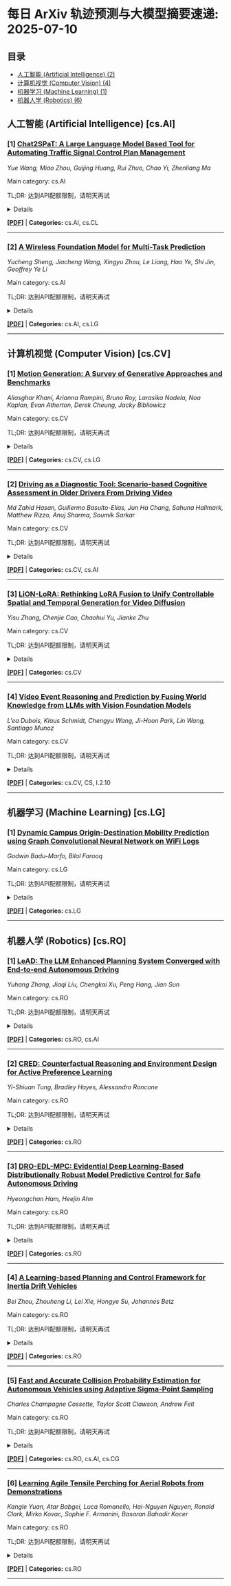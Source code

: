 # 每日 ArXiv 轨迹预测与大模型摘要速递: 2025-07-10

## 目录

- [人工智能 (Artificial Intelligence) (2)](#cs-ai)
- [计算机视觉 (Computer Vision) (4)](#cs-cv)
- [机器学习 (Machine Learning) (1)](#cs-lg)
- [机器人学 (Robotics) (6)](#cs-ro)

## 人工智能 (Artificial Intelligence) [cs.AI]
### [1] [Chat2SPaT: A Large Language Model Based Tool for Automating Traffic Signal Control Plan Management](https://arxiv.org/abs/2507.05283)
*Yue Wang, Miao Zhou, Guijing Huang, Rui Zhuo, Chao Yi, Zhenliang Ma*

Main category: cs.AI

TL;DR: 达到API配额限制，请明天再试


<details>
  <summary>Details</summary>
Motivation: Error: API quota exceeded

Method: Error: API quota exceeded

Result: Error: API quota exceeded

Conclusion: 请联系管理员或等待明天API配额重置。

Abstract: Pre-timed traffic signal control, commonly used for operating signalized intersections and coordinated arterials, requires tedious manual work for signaling plan creating and updating. When the time-of-day or day-of-week plans are utilized, one intersection is often associated with multiple plans, leading to further repetitive manual plan parameter inputting. To enable a user-friendly traffic signal control plan management process, this study proposes Chat2SPaT, a method to convert users' semi-structured and ambiguous descriptions on the signal control plan to exact signal phase and timing (SPaT) results, which could further be transformed into structured stage-based or ring-based plans to interact with intelligent transportation system (ITS) software and traffic signal controllers. With curated prompts, Chat2SPaT first leverages large language models' (LLMs) capability of understanding users' plan descriptions and reformulate the plan as a combination of phase sequence and phase attribute results in the json format. Based on LLM outputs, python scripts are designed to locate phases in a cycle, address nuances of traffic signal control, and finally assemble the complete traffic signal control plan. Within a chat, the pipeline can be utilized iteratively to conduct further plan editing. Experiments show that Chat2SPaT can generate plans with an accuracy of over 94% for both English and Chinese cases, using a test dataset with over 300 plan descriptions. As the first benchmark for evaluating LLMs' capability of understanding traffic signal control plan descriptions, Chat2SPaT provides an easy-to-use plan management pipeline for traffic practitioners and researchers, serving as a potential new building block for a more accurate and versatile application of LLMs in the field of ITS. The source codes, prompts and test dataset are openly accessible at https://github.com/yuewangits/Chat2SPaT.

</details>

[**[PDF]**](https://arxiv.org/pdf/2507.05283) | **Categories:** cs.AI, cs.CL

---

### [2] [A Wireless Foundation Model for Multi-Task Prediction](https://arxiv.org/abs/2507.05938)
*Yucheng Sheng, Jiacheng Wang, Xingyu Zhou, Le Liang, Hao Ye, Shi Jin, Geoffrey Ye Li*

Main category: cs.AI

TL;DR: 达到API配额限制，请明天再试


<details>
  <summary>Details</summary>
Motivation: Error: API quota exceeded

Method: Error: API quota exceeded

Result: Error: API quota exceeded

Conclusion: 请联系管理员或等待明天API配额重置。

Abstract: With the growing complexity and dynamics of the mobile communication networks, accurately predicting key system parameters, such as channel state information (CSI), user location, and network traffic, has become essential for a wide range of physical (PHY)-layer and medium access control (MAC)-layer tasks. Although traditional deep learning (DL)-based methods have been widely applied to such prediction tasks, they often struggle to generalize across different scenarios and tasks. In response, we propose a unified foundation model for multi-task prediction in wireless networks that supports diverse prediction intervals. The proposed model enforces univariate decomposition to unify heterogeneous tasks, encodes granularity for interval awareness, and uses a causal Transformer backbone for accurate predictions. Additionally, we introduce a patch masking strategy during training to support arbitrary input lengths. After trained on large-scale datasets, the proposed foundation model demonstrates strong generalization to unseen scenarios and achieves zero-shot performance on new tasks that surpass traditional full-shot baselines.

</details>

[**[PDF]**](https://arxiv.org/pdf/2507.05938) | **Categories:** cs.AI, cs.LG

---


## 计算机视觉 (Computer Vision) [cs.CV]
### [1] [Motion Generation: A Survey of Generative Approaches and Benchmarks](https://arxiv.org/abs/2507.05419)
*Aliasghar Khani, Arianna Rampini, Bruno Roy, Larasika Nadela, Noa Kaplan, Evan Atherton, Derek Cheung, Jacky Bibliowicz*

Main category: cs.CV

TL;DR: 达到API配额限制，请明天再试


<details>
  <summary>Details</summary>
Motivation: Error: API quota exceeded

Method: Error: API quota exceeded

Result: Error: API quota exceeded

Conclusion: 请联系管理员或等待明天API配额重置。

Abstract: Motion generation, the task of synthesizing realistic motion sequences from various conditioning inputs, has become a central problem in computer vision, computer graphics, and robotics, with applications ranging from animation and virtual agents to human-robot interaction. As the field has rapidly progressed with the introduction of diverse modeling paradigms including GANs, autoencoders, autoregressive models, and diffusion-based techniques, each approach brings its own advantages and limitations. This growing diversity has created a need for a comprehensive and structured review that specifically examines recent developments from the perspective of the generative approach employed.   In this survey, we provide an in-depth categorization of motion generation methods based on their underlying generative strategies. Our main focus is on papers published in top-tier venues since 2023, reflecting the most recent advancements in the field. In addition, we analyze architectural principles, conditioning mechanisms, and generation settings, and compile a detailed overview of the evaluation metrics and datasets used across the literature. Our objective is to enable clearer comparisons and identify open challenges, thereby offering a timely and foundational reference for researchers and practitioners navigating the rapidly evolving landscape of motion generation.

</details>

[**[PDF]**](https://arxiv.org/pdf/2507.05419) | **Categories:** cs.CV, cs.LG

---

### [2] [Driving as a Diagnostic Tool: Scenario-based Cognitive Assessment in Older Drivers From Driving Video](https://arxiv.org/abs/2507.05463)
*Md Zahid Hasan, Guillermo Basulto-Elias, Jun Ha Chang, Sahuna Hallmark, Matthew Rizzo, Anuj Sharma, Soumik Sarkar*

Main category: cs.CV

TL;DR: 达到API配额限制，请明天再试


<details>
  <summary>Details</summary>
Motivation: Error: API quota exceeded

Method: Error: API quota exceeded

Result: Error: API quota exceeded

Conclusion: 请联系管理员或等待明天API配额重置。

Abstract: We introduce scenario-based cognitive status identification in older drivers from Naturalistic driving videos and large vision models. In recent times, cognitive decline, including Alzheimer's disease (AD) and mild cognitive impairment (MCI), is often underdiagnosed due to the time-consuming and costly nature of current diagnostic methods. By analyzing real-world driving behavior captured through in-vehicle systems, this research aims to extract "digital fingerprints" that correlate with functional decline and clinical features of MCI and AD. Moreover, modern large vision models can draw meaningful insights from everyday driving patterns of older patients to early detect cognitive decline. We propose a framework that uses large vision models and naturalistic driving videos to analyze driver behavior, classify cognitive status and predict disease progression. We leverage the strong relationship between real-world driving behavior as an observation of the current cognitive status of the drivers where the vehicle can be utilized as a "diagnostic tool". Our method identifies early warning signs of functional impairment, contributing to proactive intervention strategies. This work enhances early detection and supports the development of scalable, non-invasive monitoring systems to mitigate the growing societal and economic burden of cognitive decline in the aging population.

</details>

[**[PDF]**](https://arxiv.org/pdf/2507.05463) | **Categories:** cs.CV, cs.AI

---

### [3] [LiON-LoRA: Rethinking LoRA Fusion to Unify Controllable Spatial and Temporal Generation for Video Diffusion](https://arxiv.org/abs/2507.05678)
*Yisu Zhang, Chenjie Cao, Chaohui Yu, Jianke Zhu*

Main category: cs.CV

TL;DR: 达到API配额限制，请明天再试


<details>
  <summary>Details</summary>
Motivation: Error: API quota exceeded

Method: Error: API quota exceeded

Result: Error: API quota exceeded

Conclusion: 请联系管理员或等待明天API配额重置。

Abstract: Video Diffusion Models (VDMs) have demonstrated remarkable capabilities in synthesizing realistic videos by learning from large-scale data. Although vanilla Low-Rank Adaptation (LoRA) can learn specific spatial or temporal movement to driven VDMs with constrained data, achieving precise control over both camera trajectories and object motion remains challenging due to the unstable fusion and non-linear scalability. To address these issues, we propose LiON-LoRA, a novel framework that rethinks LoRA fusion through three core principles: Linear scalability, Orthogonality, and Norm consistency. First, we analyze the orthogonality of LoRA features in shallow VDM layers, enabling decoupled low-level controllability. Second, norm consistency is enforced across layers to stabilize fusion during complex camera motion combinations. Third, a controllable token is integrated into the diffusion transformer (DiT) to linearly adjust motion amplitudes for both cameras and objects with a modified self-attention mechanism to ensure decoupled control. Additionally, we extend LiON-LoRA to temporal generation by leveraging static-camera videos, unifying spatial and temporal controllability. Experiments demonstrate that LiON-LoRA outperforms state-of-the-art methods in trajectory control accuracy and motion strength adjustment, achieving superior generalization with minimal training data. Project Page: https://fuchengsu.github.io/lionlora.github.io/

</details>

[**[PDF]**](https://arxiv.org/pdf/2507.05678) | **Categories:** cs.CV

---

### [4] [Video Event Reasoning and Prediction by Fusing World Knowledge from LLMs with Vision Foundation Models](https://arxiv.org/abs/2507.05822)
*L'ea Dubois, Klaus Schmidt, Chengyu Wang, Ji-Hoon Park, Lin Wang, Santiago Munoz*

Main category: cs.CV

TL;DR: 达到API配额限制，请明天再试


<details>
  <summary>Details</summary>
Motivation: Error: API quota exceeded

Method: Error: API quota exceeded

Result: Error: API quota exceeded

Conclusion: 请联系管理员或等待明天API配额重置。

Abstract: Current video understanding models excel at recognizing "what" is happening but fall short in high-level cognitive tasks like causal reasoning and future prediction, a limitation rooted in their lack of commonsense world knowledge. To bridge this cognitive gap, we propose a novel framework that synergistically fuses a powerful Vision Foundation Model (VFM) for deep visual perception with a Large Language Model (LLM) serving as a knowledge-driven reasoning core. Our key technical innovation is a sophisticated fusion module, inspired by the Q-Former architecture, which distills complex spatiotemporal and object-centric visual features into a concise, language-aligned representation. This enables the LLM to effectively ground its inferential processes in direct visual evidence. The model is trained via a two-stage strategy, beginning with large-scale alignment pre-training on video-text data, followed by targeted instruction fine-tuning on a curated dataset designed to elicit advanced reasoning and prediction skills. Extensive experiments demonstrate that our model achieves state-of-the-art performance on multiple challenging benchmarks. Notably, it exhibits remarkable zero-shot generalization to unseen reasoning tasks, and our in-depth ablation studies validate the critical contribution of each architectural component. This work pushes the boundary of machine perception from simple recognition towards genuine cognitive understanding, paving the way for more intelligent and capable AI systems in robotics, human-computer interaction, and beyond.

</details>

[**[PDF]**](https://arxiv.org/pdf/2507.05822) | **Categories:** cs.CV, CS, I.2.10

---


## 机器学习 (Machine Learning) [cs.LG]
### [1] [Dynamic Campus Origin-Destination Mobility Prediction using Graph Convolutional Neural Network on WiFi Logs](https://arxiv.org/abs/2507.05507)
*Godwin Badu-Marfo, Bilal Farooq*

Main category: cs.LG

TL;DR: 达到API配额限制，请明天再试


<details>
  <summary>Details</summary>
Motivation: Error: API quota exceeded

Method: Error: API quota exceeded

Result: Error: API quota exceeded

Conclusion: 请联系管理员或等待明天API配额重置。

Abstract: We present an integrated graph-based neural networks architecture for predicting campus buildings occupancy and inter-buildings movement at dynamic temporal resolution that learns traffic flow patterns from Wi-Fi logs combined with the usage schedules within the buildings. The relative traffic flows are directly estimated from the WiFi data without assuming the occupant behaviour or preferences while maintaining individual privacy. We formulate the problem as a data-driven graph structure represented by a set of nodes (representing buildings), connected through a route of edges or links using a novel Graph Convolution plus LSTM Neural Network (GCLSTM) which has shown remarkable success in modelling complex patterns. We describe the formulation, model estimation, interpretability and examine the relative performance of our proposed model. We also present an illustrative architecture of the models and apply on real-world WiFi logs collected at the Toronto Metropolitan University campus. The results of the experiments show that the integrated GCLSTM models significantly outperform traditional pedestrian flow estimators like the Multi Layer Perceptron (MLP) and Linear Regression.

</details>

[**[PDF]**](https://arxiv.org/pdf/2507.05507) | **Categories:** cs.LG

---


## 机器人学 (Robotics) [cs.RO]
### [1] [LeAD: The LLM Enhanced Planning System Converged with End-to-end Autonomous Driving](https://arxiv.org/abs/2507.05754)
*Yuhang Zhang, Jiaqi Liu, Chengkai Xu, Peng Hang, Jian Sun*

Main category: cs.RO

TL;DR: 达到API配额限制，请明天再试


<details>
  <summary>Details</summary>
Motivation: Error: API quota exceeded

Method: Error: API quota exceeded

Result: Error: API quota exceeded

Conclusion: 请联系管理员或等待明天API配额重置。

Abstract: A principal barrier to large-scale deployment of urban autonomous driving systems lies in the prevalence of complex scenarios and edge cases. Existing systems fail to effectively interpret semantic information within traffic contexts and discern intentions of other participants, consequently generating decisions misaligned with skilled drivers' reasoning patterns. We present LeAD, a dual-rate autonomous driving architecture integrating imitation learning-based end-to-end (E2E) frameworks with large language model (LLM) augmentation. The high-frequency E2E subsystem maintains real-time perception-planning-control cycles, while the low-frequency LLM module enhances scenario comprehension through multi-modal perception fusion with HD maps and derives optimal decisions via chain-of-thought (CoT) reasoning when baseline planners encounter capability limitations. Our experimental evaluation in the CARLA Simulator demonstrates LeAD's superior handling of unconventional scenarios, achieving 71 points on Leaderboard V1 benchmark, with a route completion of 93%.

</details>

[**[PDF]**](https://arxiv.org/pdf/2507.05754) | **Categories:** cs.RO, cs.AI

---

### [2] [CRED: Counterfactual Reasoning and Environment Design for Active Preference Learning](https://arxiv.org/abs/2507.05458)
*Yi-Shiuan Tung, Bradley Hayes, Alessandro Roncone*

Main category: cs.RO

TL;DR: 达到API配额限制，请明天再试


<details>
  <summary>Details</summary>
Motivation: Error: API quota exceeded

Method: Error: API quota exceeded

Result: Error: API quota exceeded

Conclusion: 请联系管理员或等待明天API配额重置。

Abstract: For effective real-world deployment, robots should adapt to human preferences, such as balancing distance, time, and safety in delivery routing. Active preference learning (APL) learns human reward functions by presenting trajectories for ranking. However, existing methods often struggle to explore the full trajectory space and fail to identify informative queries, particularly in long-horizon tasks. We propose CRED, a trajectory generation method for APL that improves reward estimation by jointly optimizing environment design and trajectory selection. CRED "imagines" new scenarios through environment design and uses counterfactual reasoning -- by sampling rewards from its current belief and asking "What if this reward were the true preference?" -- to generate a diverse and informative set of trajectories for ranking. Experiments in GridWorld and real-world navigation using OpenStreetMap data show that CRED improves reward learning and generalizes effectively across different environments.

</details>

[**[PDF]**](https://arxiv.org/pdf/2507.05458) | **Categories:** cs.RO

---

### [3] [DRO-EDL-MPC: Evidential Deep Learning-Based Distributionally Robust Model Predictive Control for Safe Autonomous Driving](https://arxiv.org/abs/2507.05710)
*Hyeongchan Ham, Heejin Ahn*

Main category: cs.RO

TL;DR: 达到API配额限制，请明天再试


<details>
  <summary>Details</summary>
Motivation: Error: API quota exceeded

Method: Error: API quota exceeded

Result: Error: API quota exceeded

Conclusion: 请联系管理员或等待明天API配额重置。

Abstract: Safety is a critical concern in motion planning for autonomous vehicles. Modern autonomous vehicles rely on neural network-based perception, but making control decisions based on these inference results poses significant safety risks due to inherent uncertainties. To address this challenge, we present a distributionally robust optimization (DRO) framework that accounts for both aleatoric and epistemic perception uncertainties using evidential deep learning (EDL). Our approach introduces a novel ambiguity set formulation based on evidential distributions that dynamically adjusts the conservativeness according to perception confidence levels. We integrate this uncertainty-aware constraint into model predictive control (MPC), proposing the DRO-EDL-MPC algorithm with computational tractability for autonomous driving applications. Validation in the CARLA simulator demonstrates that our approach maintains efficiency under high perception confidence while enforcing conservative constraints under low confidence.

</details>

[**[PDF]**](https://arxiv.org/pdf/2507.05710) | **Categories:** cs.RO

---

### [4] [A Learning-based Planning and Control Framework for Inertia Drift Vehicles](https://arxiv.org/abs/2507.05748)
*Bei Zhou, Zhouheng Li, Lei Xie, Hongye Su, Johannes Betz*

Main category: cs.RO

TL;DR: 达到API配额限制，请明天再试


<details>
  <summary>Details</summary>
Motivation: Error: API quota exceeded

Method: Error: API quota exceeded

Result: Error: API quota exceeded

Conclusion: 请联系管理员或等待明天API配额重置。

Abstract: Inertia drift is a transitional maneuver between two sustained drift stages in opposite directions, which provides valuable insights for navigating consecutive sharp corners for autonomous racing.However, this can be a challenging scenario for the drift controller to handle rapid transitions between opposing sideslip angles while maintaining accurate path tracking. Moreover, accurate drift control depends on a high-fidelity vehicle model to derive drift equilibrium points and predict vehicle states, but this is often compromised by the strongly coupled longitudinal-lateral drift dynamics and unpredictable environmental variations. To address these challenges, this paper proposes a learning-based planning and control framework utilizing Bayesian optimization (BO), which develops a planning logic to ensure a smooth transition and minimal velocity loss between inertia and sustained drift phases. BO is further employed to learn a performance-driven control policy that mitigates modeling errors for enhanced system performance. Simulation results on an 8-shape reference path demonstrate that the proposed framework can achieve smooth and stable inertia drift through sharp corners.

</details>

[**[PDF]**](https://arxiv.org/pdf/2507.05748) | **Categories:** cs.RO

---

### [5] [Fast and Accurate Collision Probability Estimation for Autonomous Vehicles using Adaptive Sigma-Point Sampling](https://arxiv.org/abs/2507.06149)
*Charles Champagne Cossette, Taylor Scott Clawson, Andrew Feit*

Main category: cs.RO

TL;DR: 达到API配额限制，请明天再试


<details>
  <summary>Details</summary>
Motivation: Error: API quota exceeded

Method: Error: API quota exceeded

Result: Error: API quota exceeded

Conclusion: 请联系管理员或等待明天API配额重置。

Abstract: A novel algorithm is presented for the estimation of collision probabilities between dynamic objects with uncertain trajectories, where the trajectories are given as a sequence of poses with Gaussian distributions. We propose an adaptive sigma-point sampling scheme, which ultimately produces a fast, simple algorithm capable of estimating the collision probability with a median error of 3.5%, and a median runtime of 0.21ms, when measured on an Intel Xeon Gold 6226R Processor. Importantly, the algorithm explicitly accounts for the collision probability's temporal dependence, which is often neglected in prior work and otherwise leads to an overestimation of the collision probability. Finally, the method is tested on a diverse set of relevant real-world scenarios, consisting of 400 6-second snippets of autonomous vehicle logs, where the accuracy and latency is rigorously evaluated.

</details>

[**[PDF]**](https://arxiv.org/pdf/2507.06149) | **Categories:** cs.RO, cs.AI, cs.CG

---

### [6] [Learning Agile Tensile Perching for Aerial Robots from Demonstrations](https://arxiv.org/abs/2507.06172)
*Kangle Yuan, Atar Babgei, Luca Romanello, Hai-Nguyen Nguyen, Ronald Clark, Mirko Kovac, Sophie F. Armanini, Basaran Bahadir Kocer*

Main category: cs.RO

TL;DR: 达到API配额限制，请明天再试


<details>
  <summary>Details</summary>
Motivation: Error: API quota exceeded

Method: Error: API quota exceeded

Result: Error: API quota exceeded

Conclusion: 请联系管理员或等待明天API配额重置。

Abstract: Perching on structures such as trees, beams, and ledges is essential for extending the endurance of aerial robots by enabling energy conservation in standby or observation modes. A tethered tensile perching mechanism offers a simple, adaptable solution that can be retrofitted to existing robots and accommodates a variety of structure sizes and shapes. However, tethered tensile perching introduces significant modelling challenges which require precise management of aerial robot dynamics, including the cases of tether slack & tension, and momentum transfer. Achieving smooth wrapping and secure anchoring by targeting a specific tether segment adds further complexity. In this work, we present a novel trajectory framework for tethered tensile perching, utilizing reinforcement learning (RL) through the Soft Actor-Critic from Demonstrations (SACfD) algorithm. By incorporating both optimal and suboptimal demonstrations, our approach enhances training efficiency and responsiveness, achieving precise control over position and velocity. This framework enables the aerial robot to accurately target specific tether segments, facilitating reliable wrapping and secure anchoring. We validate our framework through extensive simulation and real-world experiments, and demonstrate effectiveness in achieving agile and reliable trajectory generation for tensile perching.

</details>

[**[PDF]**](https://arxiv.org/pdf/2507.06172) | **Categories:** cs.RO

---
